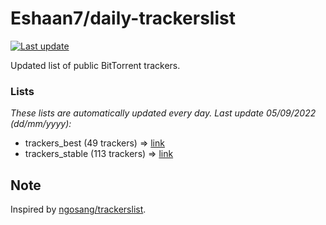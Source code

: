 
# Eshaan7/daily-trackerslist 

[![Last update](https://img.shields.io/badge/Last%20update-05/09/2022-blue.svg)](#)

Updated list of public BitTorrent trackers.

### Lists
*These lists are automatically updated every day. Last update 05/09/2022 (_dd/mm/yyyy_):*

* trackers_best (49 trackers) => [link](https://raw.githubusercontent.com/eshaan7/daily-trackerslist/master/trackers_best.txt)
* trackers_stable (113 trackers) => [link](https://raw.githubusercontent.com/eshaan7/daily-trackerslist/master/trackers_stable.txt)

## Note

Inspired by [ngosang/trackerslist](https://github.com/ngosang/trackerslist).
